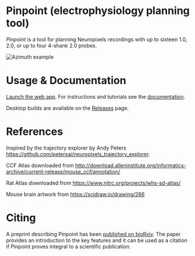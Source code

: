 # Pinpoint (electrophysiology planning tool)

*Pinpoint* is a tool for planning Neuropixels recordings with up to sixteen 1.0, 2.0, or up to four 4-shank 2.0 probes.

![Azimuth example](https://virtualbrainlab.org/_static/images/center.png)

# Usage & Documentation

[Launch the web app](https://data.virtualbrainlab.org/Pinpoint/). For instructions and tutorials see the [documentation](https://virtualbrainlab.org/pinpoint/installation_and_use.html).

Desktop builds are available on the [Releases](https://github.com/VirtualBrainLab/Pinpoint/releases) page.

# References

Inspired by the trajectory explorer by Andy Peters https://github.com/petersaj/neuropixels_trajectory_explorer. 

CCF Atlas downloaded from http://download.alleninstitute.org/informatics-archive/current-release/mouse_ccf/annotation/ 

Rat Atlas downloaded from https://www.nitrc.org/projects/whs-sd-atlas/

Mouse brain artwork from https://scidraw.io/drawing/286

# Citing

A preprint describing Pinpoint has been [published on bioRxiv](https://www.biorxiv.org/content/10.1101/2023.07.14.548952). The paper provides an introduction to the key features and it can be used as a citation if Pinpoint proves integral to a scientific publication.
